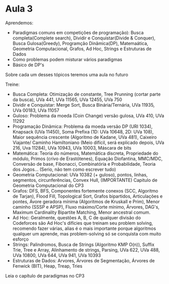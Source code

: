 # Aula 3

Aprendemos:
- Paradigmas comuns em competições de programação): Busca completa(Complete search), Dividir e Conquistar(Divide & Conquer), Busca Gulosa(Greedy), Programção Dinâmica(DP), Matemaática, Geometria Computacional, Grafos, Ad Hoc, Strings e Estruturas de Dados
- Como problemas podem misturar vários paradigmas
- Básico de DP's

Sobre cada um desses tópicos teremos uma aula no futuro

Treine:
- Busca Completa: Otimização de constante, Tree Prunning (cortar parte da busca), UVa 441, UVa 11565, UVa 12455, UVa 750
- Dividir e Conquistar: Merge Sort, Busca Binária/Ternária, UVa 11935, UVa 00183, UVa 11057
- Guloso: Problema da moeda (Coin Change) versão gulosa, UVa 410, UVa 11292
- Programação Dinâmica: Problema da moeda versão DP (URI 1034), Knapsack (UVa 11450), Soma Prefixa (1D: UVa 10648, 2D: UVa 108), Maior sequência crescente (Algoritmo de Kadane, UVa 481), Caixeiro Viajante/ Caminho Hamiltoniano (Meio difícil, será explicado depois, UVa 216, Uva 11284), UVa 10943, UVa 10003, Máscara de bits
- Matemática: Teoria do números, Matemática discreta, Propriedade do módulo, Primos (crivo de Erastótenes), Equação Diofantina, MMC/MDC, Conversão de base, Fibonacci, Combinatória e Probabilidade, Teoria dos Jogos... (Serio, não tem como escrever tudo)  
- Geometria Computacional: UVa 10382 (+ guloso), pontos, linhas, segmentos, circunferências, Convex Hull, (IMPORTANTE) Capitulo de Geometria Computacional do CP3
- Grafos: DFS, BFS, Componentes fortemente conexos (SCC, Algoritmo de Tarjan), Flood Fill, Topological Sort, Grafos bipartidos, Articulações e pontes, Ávore geradora mínima (Algoritmos de Kruskall e Prim), Menor caminho (SSSP e APSP), Fluxo máximo/Corte mínimo, Árvores, DAG's, Maximum Cardinality Bipartite Matching, Menor ancestral comum.
- Ad Hoc: Geralmente, questões A, B, C de qualquer divisão do Codeforces são Ad Hoc's difícies que treinam seu problem solving, recomendo fazer várias, alias é o mais importante porque algoritmos qualquer um aprende, mas problem-solving só se conquista com muito esforço
- Strings: Palindromos, Busca de Strings (Algoritmo KMP O(n)),  Suffix Trie, Tree e Array, Alinhamento de strings, Parsing, UVa 622, UVa 488, UVa 10800, UVa 644, UVa 941, UVa 10393
- Estruturas de Dados: Arvores, Árvores de Segmentação, Árvores de Fenwick (BIT), Heap, Treap, Tries

Leia o capítulo de paradigmas no CP3

 

